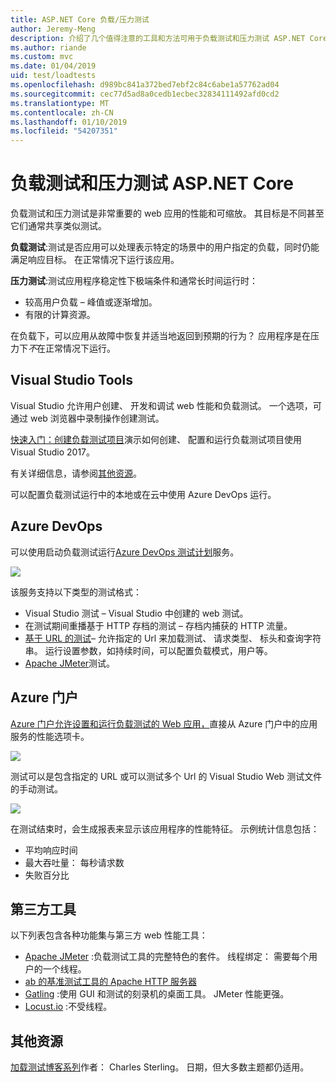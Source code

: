 ```yaml
---
title: ASP.NET Core 负载/压力测试
author: Jeremy-Meng
description: 介绍了几个值得注意的工具和方法可用于负载测试和压力测试 ASP.NET Core 应用。
ms.author: riande
ms.custom: mvc
ms.date: 01/04/2019
uid: test/loadtests
ms.openlocfilehash: d989bc841a372bed7ebf2c84c6abe1a57762ad04
ms.sourcegitcommit: cec77d5ad8a0cedb1ecbec32834111492afd0cd2
ms.translationtype: MT
ms.contentlocale: zh-CN
ms.lasthandoff: 01/10/2019
ms.locfileid: "54207351"
---
```

# <a name="load-and-stress-testing-aspnet-core"></a>负载测试和压力测试 ASP.NET Core

负载测试和压力测试是非常重要的 web 应用的性能和可缩放。 其目标是不同甚至它们通常共享类似测试。

**负载测试**:测试是否应用可以处理表示特定的场景中的用户指定的负载，同时仍能满足响应目标。 在正常情况下运行该应用。

**压力测试**:测试应用程序稳定性下极端条件和通常长时间运行时：

* 较高用户负载 – 峰值或逐渐增加。
* 有限的计算资源。  

在负载下，可以应用从故障中恢复并适当地返回到预期的行为？ 应用程序是在压力下*不*在正常情况下运行。

## <a name="visual-studio-tools"></a>Visual Studio Tools

Visual Studio 允许用户创建、 开发和调试 web 性能和负载测试。 一个选项，可通过 web 浏览器中录制操作创建测试。

[快速入门：创建负载测试项目](/visualstudio/test/quickstart-create-a-load-test-project?view=vs-2017)演示如何创建、 配置和运行负载测试项目使用 Visual Studio 2017。

有关详细信息，请参阅[其他资源](#add)。

可以配置负载测试运行中的本地或在云中使用 Azure DevOps 运行。

## <a name="azure-devops"></a>Azure DevOps

可以使用启动负载测试运行[Azure DevOps 测试计划](/azure/devops/test/load-test/index?view=vsts)服务。

![](./load-tests/_static/azure-devops-load-test.png)

该服务支持以下类型的测试格式：

- Visual Studio 测试 – Visual Studio 中创建的 web 测试。
- 在测试期间重播基于 HTTP 存档的测试 – 存档内捕获的 HTTP 流量。
- [基于 URL 的测试](/azure/devops/test/load-test/get-started-simple-cloud-load-test?view=vsts)– 允许指定的 Url 来加载测试、 请求类型、 标头和查询字符串。 运行设置参数，如持续时间，可以配置负载模式，用户等。
- [Apache JMeter](https://jmeter.apache.org/)测试。

## <a name="azure-portal"></a>Azure 门户

[Azure 门户允许设置和运行负载测试的 Web 应用，](/azure/devops/test/load-test/app-service-web-app-performance-test?view=vsts)直接从 Azure 门户中的应用服务的性能选项卡。

![](./load-tests/_static/azure-appservice-perf-test.png)

测试可以是包含指定的 URL 或可以测试多个 Url 的 Visual Studio Web 测试文件的手动测试。

![](./load-tests/_static/azure-appservice-perf-test-config.png)

在测试结束时，会生成报表来显示该应用程序的性能特征。 示例统计信息包括：

- 平均响应时间
- 最大吞吐量： 每秒请求数
- 失败百分比

## <a name="third-party-tools"></a>第三方工具

以下列表包含各种功能集与第三方 web 性能工具：

- [Apache JMeter](https://jmeter.apache.org/) :负载测试工具的完整特色的套件。 线程绑定： 需要每个用户的一个线程。
- [ab 的基准测试工具的 Apache HTTP 服务器](https://httpd.apache.org/docs/2.4/programs/ab.html)
- [Gatling](https://gatling.io/) :使用 GUI 和测试的刻录机的桌面工具。 JMeter 性能更强。
- [Locust.io](https://locust.io/) :不受线程。

<a name="add"></a>
## <a name="additional-resources"></a>其他资源

[加载测试博客系列](https://blogs.msdn.microsoft.com/charles_sterling/2015/06/01/load-test-series-part-i-creating-web-performance-tests-for-a-load-test/)作者： Charles Sterling。 日期，但大多数主题都仍适用。
